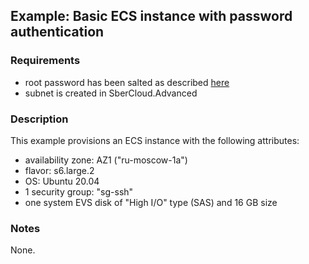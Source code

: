 ## Example: Basic ECS instance with password authentication

### Requirements

- root password has been salted as described [here](https://support.hc.sbercloud.ru/en-us/api/cce/cce_02_0242.html) 
- subnet is created in SberCloud.Advanced

### Description

This example provisions an ECS instance with the following attributes:
- availability zone: AZ1 ("ru-moscow-1a")
- flavor: s6.large.2
- OS: Ubuntu 20.04
- 1 security group: "sg-ssh"
- one system EVS disk of "High I/O" type (SAS) and 16 GB size

### Notes 

None.
